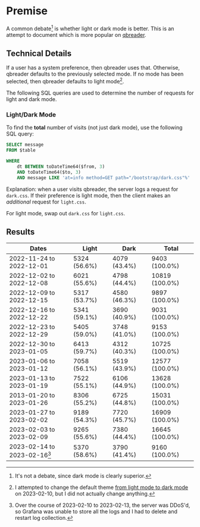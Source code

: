 # Premise

A common debate[^1] is whether light or dark mode is better.
This is an attempt to document which is more popular on [qbreader](https://www.qbreader.org).

## Technical Details

If a user has a system preference, then qbreader uses that.
Otherwise, qbreader defaults to the previously selected mode.
If no mode has been selected, then qbreader defaults to light mode[^2].

The following SQL queries are used to determine the number of requests for light and dark mode.

### Light/Dark Mode

To find the **total** number of visits (not just dark mode), use the following SQL query:

```SQL
SELECT message
FROM $table

WHERE
    dt BETWEEN toDateTime64($from, 3)
    AND toDateTime64($to, 3)
    AND message LIKE 'at=info method=GET path="/bootstrap/dark.css"%'
```

Explanation: when a user visits qbreader, the server logs a request for `dark.css`.
If their preference is light mode, then the client makes an _additional_ request for `light.css`.

For light mode, swap out `dark.css` for `light.css`.

## Results

| Dates                        | Light        | Dark         | Total          |
| ---------------------------- | ------------ | ------------ | -------------- |
| 2022-11-24 to 2022-12-01     | 5324 (56.6%) | 4079 (43.4%) | 9403 (100.0%)  |
| 2022-12-02 to 2022-12-08     | 6021 (55.6%) | 4798 (44.4%) | 10819 (100.0%) |
| 2022-12-09 to 2022-12-15     | 5317 (53.7%) | 4580 (46.3%) | 9897 (100.0%)  |
| 2022-12-16 to 2022-12-22     | 5341 (59.1%) | 3690 (40.9%) | 9031 (100.0%)  |
| 2022-12-23 to 2022-12-29     | 5405 (59.0%) | 3748 (41.0%) | 9153 (100.0%)  |
| 2022-12-30 to 2023-01-05     | 6413 (59.7%) | 4312 (40.3%) | 10725 (100.0%) |
| 2023-01-06 to 2023-01-12     | 7058 (56.1%) | 5519 (43.9%) | 12577 (100.0%) |
| 2023-01-13 to 2023-01-19     | 7522 (55.1%) | 6106 (44.9%) | 13628 (100.0%) |
| 2013-01-20 to 2023-01-26     | 8306 (55.2%) | 6725 (44.8%) | 15031 (100.0%) |
| 2023-01-27 to 2023-02-02     | 9189 (54.3%) | 7720 (45.7%) | 16909 (100.0%) |
| 2023-02-03 to 2023-02-09     | 9265 (55.6%) | 7380 (44.4%) | 16645 (100.0%) |
| 2023-02-14 to 2023-02-16[^3] | 5370 (58.6%) | 3790 (41.4%) | 9160 (100.0%)  |

[^1]: It's not a debate, since dark mode is clearly superior.
[^2]: I attempted to change the default theme [from light mode to dark mode](https://github.com/qbreader/website/commit/d267dcebe84a6e2309b4e1c89d6e03156efcc661) on 2023-02-10, but I did not actually change anything.
[^3]: Over the course of 2023-02-10 to 2023-02-13, the server was DDoS'd, so Grafana was unable to store all the logs and I had to delete and restart log collection.
